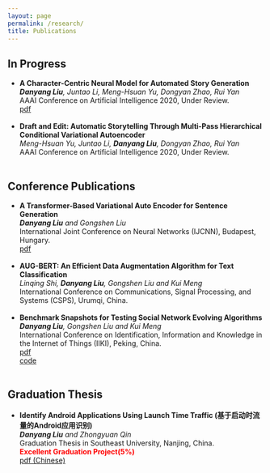 ```yaml
---
layout: page
permalink: /research/
title: Publications
---
```


<h2>In Progress</h2>
<ul>
	<li>
		<b>A Character-Centric Neural Model for Automated Story Generation</b><br>
		<i><b>Danyang Liu</b>, Juntao Li, Meng-Hsuan Yu, Dongyan Zhao, Rui Yan</i><br>
		AAAI Conference on Artificial Intelligence 2020, Under Review.<br>
		<a href="character-aaai2020.pdf"><div class="color-button">pdf</div></a>
	</li><br>
	<li>
		<b>Draft and Edit: Automatic Storytelling Through Multi-Pass Hierarchical Conditional Variational Autoencoder</b><br>
		<i>Meng-Hsuan Yu, Juntao Li, <b>Danyang Liu</b>, Dongyan Zhao, Rui Yan</i><br>
		AAAI Conference on Artificial Intelligence 2020, Under Review.<br>
	</li><br>
</ul>

<h2>Conference Publications</h2>
<ul>
	<li>
		<b>A Transformer-Based Variational Auto Encoder for Sentence Generation</b><br>
		<i><b>Danyang Liu</b> and Gongshen Liu</i><br>
		International Joint Conference on Neural Networks (IJCNN), Budapest, Hungary.<br>
		<a href="N-19705.pdf"><div class="color-button">pdf</div></a>
	</li><br>
	<li>
		<b>AUG-BERT: An Efficient Data Augmentation Algorithm for Text Classification</b><br>
		<i>Linqing Shi, <b>Danyang Liu</b>, Gongshen Liu and Kui Meng</i><br>
		International Conference on Communications, Signal Processing, and Systems (CSPS), Urumqi, China.<br>
	</li><br>
	<li>
		<b>Benchmark Snapshots for Testing Social Network Evolving Algorithms</b><br>
		<i><b>Danyang Liu</b>, Gongshen Liu and Kui Meng</i><br>
		International Conference on Identification, Information and Knowledge in the Internet of Things (IIKI), Peking, China.<br>
		<a href="https://www.sciencedirect.com/science/article/pii/S1877050919302625?via%3Dihub"><div class="color-button">pdf</div></a><a href="https://github.com/liudany/iv-network"><div class="color-button">code</div></a>
	</li><br>
</ul>

<h2>Graduation Thesis</h2>
<ul>
	<li>
		<b>Identify Android Applications Using Launch Time Traffic (基于启动时流量的Android应用识别)</b><br>
		<i><b>Danyang Liu</b> and Zhongyuan Qin </i><br>
		Graduation Thesis in Southeast University, Nanjing, China. <br>
		<b><font color="red">Excellent Graduation Project(5%)</font></b><br />
		<a href="基于启动时网络流量的安卓应用识别.pdf"><div class="color-button">pdf (Chinese)</div></a>
	</li><br>
</ul>
